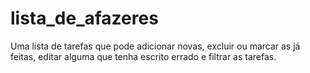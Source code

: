 # lista_de_afazeres
Uma lista de tarefas que pode adicionar novas, excluir ou marcar as já feitas, editar alguma que tenha escrito errado e filtrar as tarefas.

